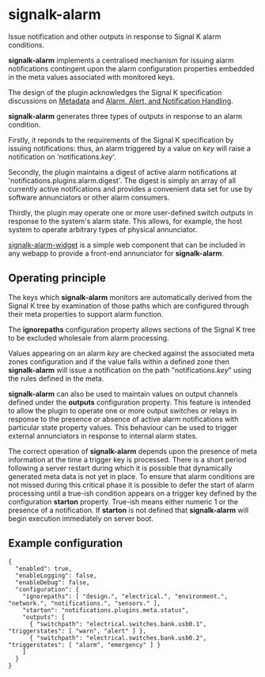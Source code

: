 # signalk-alarm

Issue notification and other outputs in response to Signal K alarm
conditions.

__signalk-alarm__ implements a centralised mechanism for issuing alarm
notifications contingent upon the alarm configuration properties
embedded in the meta values associated with monitored keys.

The design of the plugin acknowledges the Signal K specification
discussions on 
[Metadata](https://github.com/SignalK/specification/blob/master/gitbook-docs/data_model_metadata.md)
and
[Alarm, Alert, and Notification Handling](https://github.com/SignalK/specification/blob/master/gitbook-docs/notifications.md).

__signalk-alarm__ generates three types of outputs in response to an
alarm condition.

Firstly, it reponds to the requirements of the Signal K specification
by issuing notifications: thus, an alarm triggered by a value on *key*
will raise a notification on 'notifications.*key*'.

Secondly, the plugin maintains a digest of active alarm notifications
at 'notifications.plugins.alarm.digest'.
The digest is simply an array of all currently active notifications and
provides a convenient data set for use by software annunciators or
other alarm consumers.

Thirdly, the plugin may operate one or more user-defined switch outputs
in response to the system's alarm state.
This allows, for example, the host system to operate arbitrary types of
physical annunciator.

[signalk-alarm-widget](https://github.com/preeve9534/signalk-alarm-widget)
is a simple web component that can be included in any webapp to provide
a front-end annunciator for __signalk-alarm__.

## Operating principle

The keys which __signalk-alarm__ monitors are automatically derived
from the Signal K tree by examination of those paths which are
configured through their meta properties to support alarm function.

The __ignorepaths__ configuration property allows sections of the
Signal K tree to be excluded wholesale from alarm processing.

Values appearing on an alarm *key* are checked against the associated
meta zones configuration and if the value falls within a defined zone
then __signalk-alarm__ will issue a notification on the path
"notifications.*key*" using the rules defined in the meta.

__signalk-alarm__ can also be used to maintain values on output
channels defined under the __outputs__ configuration property.
This feature is intended to allow the plugin to operate one or more
output switches or relays in response to the presence or absence of
active alarm notifications with particular state property values.
This behaviour can be used to trigger external annunciators in response
to internal alarm states.

The correct operation of __signalk-alarm__ depends upon the presence
of meta information at the time a trigger key is processed.
There is a short period following a server restart during which it is
possible that dynamically generated meta data is not yet in place.
To ensure that alarm conditions are not missed during this critical
phase it is possible to defer the start of alarm processing until a
true-ish condition appears on a trigger key defined by the configuration
__starton__ property.
True-ish means either numeric 1 or the presence of a notification.
If __starton__ is not defined that __signalk-alarm__ will begin execution
immediately on server boot.

## Example configuration
```
{
  "enabled": true,
  "enableLogging": false,
  "enableDebug": false,
  "configuration": {
    "ignorepaths": [ "design.", "electrical.", "environment.", "network.", "notifications.", "sensors." ],
    "starton": "notifications.plugins.meta.status",
    "outputs": [
      { "switchpath": "electrical.switches.bank.usb0.1", "triggerstates": [ "warn", "alert" ] },
      { "switchpath": "electrical.switches.bank.usb0.2", "triggerstates": [ "alarm", "emergency" ] }
    ]
  }
}
```
